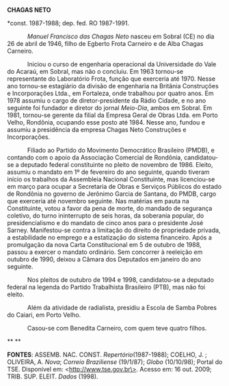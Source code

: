 **CHAGAS NETO**

\*const. 1987-1988; dep. fed. RO 1987-1991.

            *Manuel Francisco das Chagas Neto* nasceu em Sobral (CE) no
dia 26 de abril de 1946, filho de Egberto Frota Carneiro e de Alba
Chagas Carneiro.

            Iniciou o curso de engenharia operacional da Universidade do
Vale do Acaraú, em Sobral, mas não o concluiu. Em 1963 tornou-se
representante do Laboratório Frota, função que exerceria até 1970. Nesse
ano tornou-se estagiário da divisão de engenharia na Britânia
Construções e Incorporações Ltda., em Fortaleza, onde trabalhou por
quatro anos. Em 1978 assumiu o cargo de diretor-presidente da Rádio
Cidade, e no ano seguinte foi fundador e diretor do jornal *Meio-Dia*,
ambos em Sobral. Em 1981, tornou-se gerente da filial da Empresa Geral
de Obras Ltda. em Porto Velho, Rondônia, ocupando esse posto até 1984.
Nesse ano, fundou e assumiu a presidência da empresa Chagas Neto
Construções e Incorporações.

            Filiado ao Partido do Movimento Democrático Brasileiro
(PMDB), e contando com o apoio da Associação Comercial de Rondônia,
candidatou-se a deputado federal constituinte no pleito de novembro de
1986. Eleito, assumiu o mandato em 1º de fevereiro do ano seguinte,
quando tiveram início os trabalhos da Assembleia Nacional Constituinte,
mas licenciou-se em março para ocupar a Secretaria de Obras e Serviços
Públicos do estado de Rondônia no governo de Jerônimo Garcia de Santana,
do PMDB, cargo que exerceria até novembro seguinte. Nas matérias em
pauta na Constituinte, votou a favor da pena de morte, do mandado de
segurança coletivo, do turno ininterrupto de seis horas, da soberania
popular, do presidencialismo e do mandato de cinco anos para o
presidente José Sarney. Manifestou-se contra a limitação do direito de
propriedade privada, a estabilidade no emprego e a estatização do
sistema financeiro. Após a promulgação da nova Carta Constitucional em 5
de outubro de 1988, passou a exercer o mandato ordinário. Sem concorrer
à reeleição em outubro de 1990, deixou a Câmara dos Deputados em janeiro
do ano seguinte.

            Nos pleitos de outubro de 1994 e 1998, candidatou-se a
deputado federal na legenda do Partido Trabalhista Brasileiro (PTB), mas
não foi eleito.

            Além da atividade de radialista, presidiu a Escola de Samba
Pobres do Caiari, em Porto Velho.

            Casou-se com Benedita Carneiro, com quem teve quatro filhos.

** **

**FONTES**: ASSEMB. NAC. CONST. *Repertório*(1987-1988); COELHO, J. ;
OLIVEIRA, A. *Nova*; *Correio Braziliense* (19/1/87); *Globo*
(10/10/98); Portal do TSE. Disponível em: \<http://www.tse.gov.br\>.
Acesso em: 16 out. 2009; TRIB. SUP. ELEIT. *Dados* (1998).

 

 

 

 
